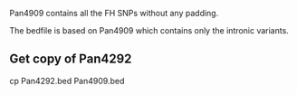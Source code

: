 Pan4909 contains all the FH SNPs without any padding.

The bedfile is based on Pan4909 which contains only the intronic variants.

## Get copy of Pan4292
cp Pan4292.bed Pan4909.bed

